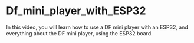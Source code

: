 # Df_mini_player_with_ESP32
In this video, you will learn how to use a DF mini player with an ESP32, and everything about the DF mini player, using the ESP32 board.

